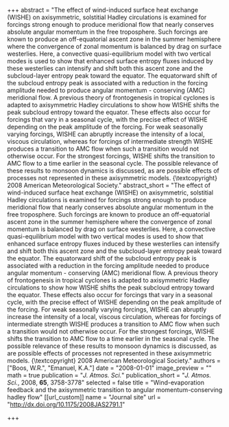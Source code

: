 +++
abstract = "The effect of wind-induced surface heat exchange (WISHE) on axisymmetric, solstitial Hadley circulations is examined for forcings strong enough to produce meridional flow that nearly conserves absolute angular momentum in the free troposphere. Such forcings are known to produce an off-equatorial ascent zone in the summer hemisphere where the convergence of zonal momentum is balanced by drag on surface westerlies. Here, a convective quasi-equilibrium model with two vertical modes is used to show that enhanced surface entropy fluxes induced by these westerlies can intensify and shift both this ascent zone and the subcloud-layer entropy peak toward the equator. The equatorward shift of the subcloud entropy peak is associated with a reduction in the forcing amplitude needed to produce angular momentum - conserving (AMC) meridional flow. A previous theory of frontogenesis in tropical cyclones is adapted to axisymmetric Hadley circulations to show how WISHE shifts the peak subcloud entropy toward the equator. These effects also occur for forcings that vary in a seasonal cycle, with the precise effect of WISHE depending on the peak amplitude of the forcing. For weak seasonally varying forcings, WISHE can abruptly increase the intensity of a local, viscous circulation, whereas for forcings of intermediate strength WISHE produces a transition to AMC flow when such a transition would not otherwise occur. For the strongest forcings, WISHE shifts the transition to AMC flow to a time earlier in the seasonal cycle. The possible relevance of these results to monsoon dynamics is discussed, as are possible effects of processes not represented in these axisymmetric models. {\textcopyright} 2008 American Meteorological Society."
abstract_short = "The effect of wind-induced surface heat exchange (WISHE) on axisymmetric, solstitial Hadley circulations is examined for forcings strong enough to produce meridional flow that nearly conserves absolute angular momentum in the free troposphere. Such forcings are known to produce an off-equatorial ascent zone in the summer hemisphere where the convergence of zonal momentum is balanced by drag on surface westerlies. Here, a convective quasi-equilibrium model with two vertical modes is used to show that enhanced surface entropy fluxes induced by these westerlies can intensify and shift both this ascent zone and the subcloud-layer entropy peak toward the equator. The equatorward shift of the subcloud entropy peak is associated with a reduction in the forcing amplitude needed to produce angular momentum - conserving (AMC) meridional flow. A previous theory of frontogenesis in tropical cyclones is adapted to axisymmetric Hadley circulations to show how WISHE shifts the peak subcloud entropy toward the equator. These effects also occur for forcings that vary in a seasonal cycle, with the precise effect of WISHE depending on the peak amplitude of the forcing. For weak seasonally varying forcings, WISHE can abruptly increase the intensity of a local, viscous circulation, whereas for forcings of intermediate strength WISHE produces a transition to AMC flow when such a transition would not otherwise occur. For the strongest forcings, WISHE shifts the transition to AMC flow to a time earlier in the seasonal cycle. The possible relevance of these results to monsoon dynamics is discussed, as are possible effects of processes not represented in these axisymmetric models. {\textcopyright} 2008 American Meteorological Society."
authors = ["Boos, W.R.", "Emanuel, K.A."]
date = "2008-01-01"
image_preview = ""
math = true
publication = "*J. Atmos. Sci.*"
publication_short = "*J. Atmos. Sci.*, 2008, **65**, 3758-3778"
selected = false
title = "Wind-evaporation feedback and the axisymmetric transition to angular momentum-conserving hadley flow"
[[url_custom]]
   name = "Journal site"
   url = "http://dx.doi.org/10.1175/2008JAS2791.1"


+++